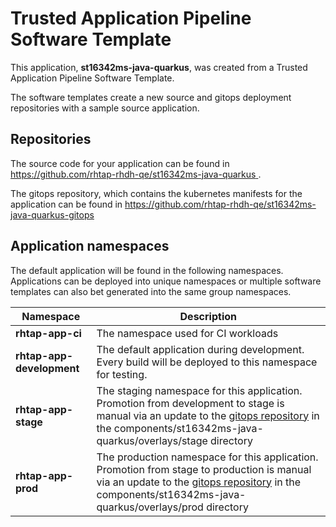 # Trusted Application Pipeline Software Template

This application, **st16342ms-java-quarkus**, was created from a Trusted Application Pipeline Software Template.

The software templates create a new source and gitops deployment repositories with a sample source application. 

## Repositories

The source code for your application can be found in [https://github.com/rhtap-rhdh-qe/st16342ms-java-quarkus ](https://github.com/rhtap-rhdh-qe/st16342ms-java-quarkus ).
 
The gitops repository, which contains the kubernetes manifests for the application can be found in 
[https://github.com/rhtap-rhdh-qe/st16342ms-java-quarkus-gitops ](https://github.com/rhtap-rhdh-qe/st16342ms-java-quarkus-gitops ) 

## Application namespaces 

The default application will be found in the following namespaces. Applications can be deployed into unique namespaces or multiple software templates can also bet generated into the same group namespaces.  

|  Namespace   |  Description   |  
| -------- | -------- |
| **rhtap-app-ci** | The namespace used for CI workloads |
| **rhtap-app-development** | The default application during development. Every build will be deployed to this namespace for testing. |
| **rhtap-app-stage** | The staging namespace for this application. Promotion from development to stage is manual via an update to the [gitops repository](https://github.com/rhtap-rhdh-qe/st16342ms-java-quarkus-gitops ) in the components/st16342ms-java-quarkus/overlays/stage directory |
| **rhtap-app-prod** | The production namespace for this application. Promotion from stage to production is manual via an update to the [gitops repository](https://github.com/rhtap-rhdh-qe/st16342ms-java-quarkus-gitops ) in the components/st16342ms-java-quarkus/overlays/prod directory |